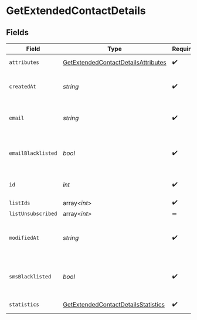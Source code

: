 # GetExtendedContactDetails


## Fields

| Field                                                                                             | Type                                                                                              | Required                                                                                          | Description                                                                                       | Example                                                                                           |
| ------------------------------------------------------------------------------------------------- | ------------------------------------------------------------------------------------------------- | ------------------------------------------------------------------------------------------------- | ------------------------------------------------------------------------------------------------- | ------------------------------------------------------------------------------------------------- |
| `attributes`                                                                                      | [GetExtendedContactDetailsAttributes](../../models/shared/GetExtendedContactDetailsAttributes.md) | :heavy_check_mark:                                                                                | Set of attributes of the contact                                                                  |                                                                                                   |
| `createdAt`                                                                                       | *string*                                                                                          | :heavy_check_mark:                                                                                | Creation UTC date-time of the contact (YYYY-MM-DDTHH:mm:ss.SSSZ)                                  | 2017-05-12T12:30:00Z                                                                              |
| `email`                                                                                           | *string*                                                                                          | :heavy_check_mark:                                                                                | Email address of the contact for which you requested the details                                  | john.smith@example.com                                                                            |
| `emailBlacklisted`                                                                                | *bool*                                                                                            | :heavy_check_mark:                                                                                | Blacklist status for email campaigns (true=blacklisted, false=not blacklisted)                    | false                                                                                             |
| `id`                                                                                              | *int*                                                                                             | :heavy_check_mark:                                                                                | ID of the contact for which you requested the details                                             | 32                                                                                                |
| `listIds`                                                                                         | array<*int*>                                                                                      | :heavy_check_mark:                                                                                | N/A                                                                                               |                                                                                                   |
| `listUnsubscribed`                                                                                | array<*int*>                                                                                      | :heavy_minus_sign:                                                                                | N/A                                                                                               |                                                                                                   |
| `modifiedAt`                                                                                      | *string*                                                                                          | :heavy_check_mark:                                                                                | Last modification UTC date-time of the contact (YYYY-MM-DDTHH:mm:ss.SSSZ)                         | 2017-05-12T12:30:00Z                                                                              |
| `smsBlacklisted`                                                                                  | *bool*                                                                                            | :heavy_check_mark:                                                                                | Blacklist status for SMS campaigns (true=blacklisted, false=not blacklisted)                      | true                                                                                              |
| `statistics`                                                                                      | [GetExtendedContactDetailsStatistics](../../models/shared/GetExtendedContactDetailsStatistics.md) | :heavy_check_mark:                                                                                | Campaign statistics of the contact                                                                |                                                                                                   |